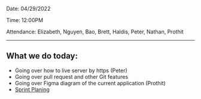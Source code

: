 
Date: 04/29/2022

Time: 12:00PM

Attendance: Elizabeth, Nguyen, Bao, Brett, Haldis, Peter, Nathan, Prothit

---

## What we do today:

- Going over how to live server by https (Peter)
- Going over pull request and other Git features
- Going over Figma diagram of the current application (Prothit)
- [Sprint Planing](https://docs.google.com/document/d/1_Dq58NtsjnvnlTciVjVli1oI6c8v7ve_CLkgj1Rp_BY/edit?usp=sharing)
